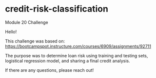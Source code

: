 # credit-risk-classification
Module 20 Challenge


Hello!

This challenge was based on: https://bootcampspot.instructure.com/courses/6909/assignments/92711

The purpose was to determine loan risk using training and testing sets, logistical regression model, and sharing a final credit analysis. 

If there are any questions, please reach out!
